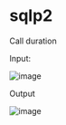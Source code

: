 # sqlp2
Call duration

Input:

![image](https://github.com/doshiabhi/sqlp2/assets/90609377/9589e8e3-98b5-48db-beed-ef60622f7be7)

Output

![image](https://github.com/doshiabhi/sqlp2/assets/90609377/5129d09d-ff42-44ac-901c-a542c4cec486)

